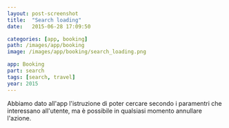 ```yaml
---
layout: post-screenshot
title:  "Search loading"
date:   2015-06-28 17:09:50

categories: [app, booking]
path: /images/app/booking
image: /images/app/booking/search_loading.png

app: Booking
part: search
tags: [search, travel]
year: 2015
---
```



Abbiamo dato all'app l'istruzione di poter cercare secondo i paramentri che interessano all'utente, ma è possibile in qualsiasi momento annullare l'azione.
